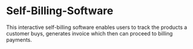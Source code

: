 # Self-Billing-Software
This interactive self-billing software enables users to track the products a customer buys, generates invoice which then can proceed to billing payments.
